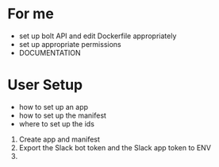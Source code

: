 # For me

- set up bolt API and edit Dockerfile appropriately
- set up appropriate permissions
- DOCUMENTATION

# User Setup
- how to set up an app
- how to set up the manifest
- where to set up the ids

1. Create app and manifest
2. Export the Slack bot token and the Slack app token to ENV
3. 

